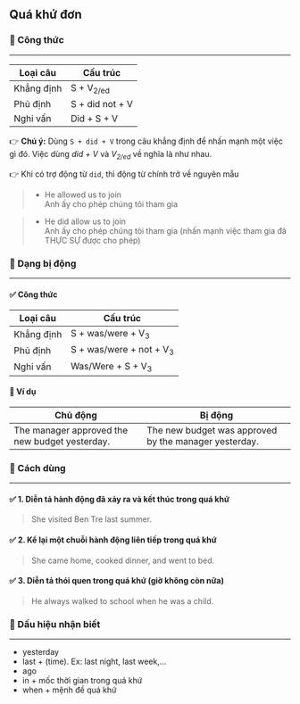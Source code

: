 ## Quá khứ đơn
### 📌 Công thức

---

| Loại câu   | Cấu trúc             |
|------------|----------------------|
| Khẳng định | S + V<sub>2/ed</sub> |
| Phủ định   | S + did not + V      |
| Nghi vấn   | Did + S + V          |

👉 **Chú ý:** Dùng `S + did + V` trong câu khẳng định để nhấn mạnh một việc gì đó. Việc dùng *did + V* và *V<sub>2/ed</sub>* về nghĩa là như nhau.

👉 Khi có trợ động từ `did`, thì động từ chính trở về nguyên mẫu

> - He allowed us to join  
> Anh ấy cho phép chúng tôi tham gia

> - He did allow us to join  
> Anh ấy cho phép chúng tôi tham gia (nhấn mạnh việc tham gia đã THỰC SỰ được cho phép)

### 📌 Dạng bị động

---

#### ✅ Công thức
| Loại câu   | Cấu trúc                           |
|------------|------------------------------------|
| Khẳng định | S + was/were + V<sub>3</sub>       |
| Phủ định   | S + was/were + not + V<sub>3</sub> |
| Nghi vấn   | Was/Were + S + V<sub>3</sub>       |

#### 📝 Ví dụ
| Chủ động                                       | Bị động                                               |
|------------------------------------------------|-------------------------------------------------------|
| The manager approved the new budget yesterday. | The new budget was approved by the manager yesterday. |

### 📌 Cách dùng

---

#### ✅ 1. Diễn tả hành động đã xảy ra và kết thúc trong quá khứ
> She visited Ben Tre last summer.
#### ✅ 2. Kể lại một chuỗi hành động liên tiếp trong quá khứ
> She came home, cooked dinner, and went to bed.
#### ✅ 3. Diễn tả thói quen trong quá khứ (giờ không còn nữa)
> He always walked to school when he was a child.

### 📌 Dấu hiệu nhận biết

---

- yesterday
- last + (time). Ex: last night, last week,...
- ago
- in + mốc thời gian trong quá khứ
- when + mệnh đề quá khứ